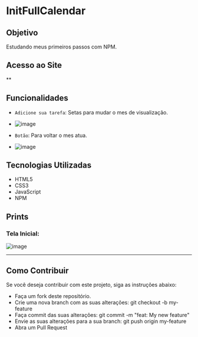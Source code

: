 # InitFullCalendar

## Objetivo
Estudando meus primeiros passos com NPM.

## Acesso ao Site
**

## Funcionalidades
- `Adicione sua tarefa`: Setas para mudar o mes de visualização.
- ![image](https://github.com/Lucasrx6/InitFullCalendar/assets/86980974/fe26a599-3afc-4568-b93f-8f038871d918)

- `Botão`: Para voltar o mes atua.
- ![image](https://github.com/Lucasrx6/InitFullCalendar/assets/86980974/6598cd7b-ca6a-45b6-b677-205f09eb0d87)

## Tecnologias Utilizadas
- HTML5
- CSS3
- JavaScript
- NPM

## Prints

### Tela Inicial:
![image](https://github.com/Lucasrx6/InitFullCalendar/assets/86980974/a429937e-7683-4b18-8519-26866f652992)


_______________________________________________

## Como Contribuir
Se você deseja contribuir com este projeto, siga as instruções abaixo:

- Faça um fork deste repositório.
- Crie uma nova branch com as suas alterações: git checkout -b my-feature
- Faça commit das suas alterações: git commit -m "feat: My new feature"
- Envie as suas alterações para a sua branch: git push origin my-feature
- Abra um Pull Request
